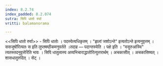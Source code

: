 ```yaml
---
index: 8.2.74
index_padded: 8.2.074
sutra: सिपि धातो रुर्वा
vritti: balamanorama

---
```

<<सिपि धातो रुर्वा>> - सिपि धातोः । पदस्येत्यधिकृतम् । "झलां जशोऽन्ते" इत्यतोऽन्ते इत्यनुवृत्तम् ।ससजुषो॑रित्यतः स इति लुप्तषष्ठीकमनुवर्तते ।तदाह —  पदान्तस्येति । पक्षे इति । "वसुरुआंस्वि" त्यतस्तदनुवृत्तेरिति भावः । सिपि धातुत्वस्य अव्यभिचाराद्धातोरित्युत्तरार्थम् । अचकासीत् । अचकासिष्यत् । शासधातुरुदित् । सेट् । 